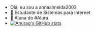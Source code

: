 - Olá, eu sou a annaalmeida2003
- 🌱 Estudante de Sistemas para Internet
- 💞️ Aluna do #Alura
-  [![Anurag's GitHub stats](https://github-readme-stats.vercel.app/api?annaalmeida2003=anuraghazra)](https://github.com/anuraghazra/github-readme-stats)
